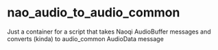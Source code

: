 nao_audio_to_audio_common
=========================

Just a container for a script that takes Naoqi AudioBuffer messages and converts (kinda) to audio_common AudioData message
